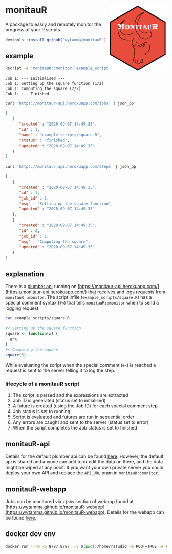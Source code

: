 # monitauR <img src='images/logo.png' align="right" height="210" />

A package to easily and remotely monitor the progress of your R scripts.

```R
devtools::install_github("wytamma/monitauR")
```

## example 

```bash
Rscript -e "monitauR::monitor('example_scripts/square.R')"
```
```
Job 1: --- Initialised ---
Job 1: Setting up the square function (1/2)
Job 1: Computing the square (2/2)
Job 1: --- Finished ---
```
```bash
curl 'https://monitaur-api.herokuapp.com/jobs' | json_pp
```
```json
[
   {
      "created" : "2020-09-07 14:49:35",
      "id" : 1,
      "name" : "example_scripts/square.R",
      "status" : "finished",
      "updated" : "2020-09-07 14:49:35"
   }
]
```
```bash
curl 'https://monitaur-api.herokuapp.com/steps' | json_pp

```
```json
[
   {
      "created" : "2020-09-07 14:49:35",
      "id" : 1,
      "job_id" : 1,
      "msg" : "Setting up the square function",
      "updated" : "2020-09-07 14:49:35"
   },
   {
      "created" : "2020-09-07 14:49:35",
      "id" : 2,
      "job_id" : 1,
      "msg" : "Computing the square",
      "updated" : "2020-09-07 14:49:35"
   }
]
```

## explanation 

There is a [plumber api](https://www.rplumber.io/) running on [https://monitaur-api.herokuapp.com/](https://monitaur-api.herokuapp.com/) that receives and logs requests from `monitauR::monitor`. The script infile (`example_scripts/square.R`) has a special comment syntax (`#<`) that tells `monitauR::monitor` when to send a logging request. 

```bash
cat example_scripts/square.R
```

```R
#< Setting up the square function
square <- function(x) {
  x*x
}
#< Computing the square
square(5)
```

While evaluating the script when the special comment (`#<`) is reached a request is sent to the server telling it to log the step.

### lifecycle of a monitauR script

1. The script is parsed and the expressions are extracted
2. Job ID is generated (status set to initialised)
3. A future is created (using the Job ID) for each special comment step
4. Job status is set to running
5. Script is evaluated and futures are run in sequential order 
6. Any errors are caught and sent to the server (status set to error)
7. When the script completes the Job status is set to finished

## monitauR-api

Details for the default plumber api can be found [here](https://github.com/Wytamma/monitauR-api). However, the default api is shared and anyone can add to or edit the data on there, and the data might be wiped at any point. If you want your own private server you could deploy your own API and replace the `API_URL` pram in `monitauR::monitor`.

## monitauR-webapp

Jobs can be monitored via `/jobs` section of webapp found at [https://wytamma.github.io/monitauR-webapp](https://wytamma.github.io/monitauR-webapp). Details for the webapp can be found [here](https://github.com/Wytamma/monitauR-webapp). 

## docker dev env

```bash
docker run --rm -p 8787:8787  -v $(pwd):/home/rstudio -e ROOT=TRUE -e PASSWORD=yourpasswordhere rocker/rstudio
```

